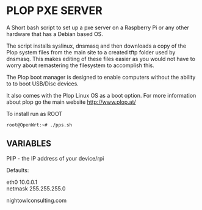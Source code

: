 # PLOP PXE SERVER

A Short bash script to set up a pxe server on a Raspberry Pi or any other 
hardware that has a Debian based OS.

The script installs syslinux, dnsmasq and then downloads a copy of the 
Plop system files from the main site to a created tftp folder used by 
dnsmasq. This makes editing of these files easier as you would not have 
to worry about remastering the filesystem to accomplish this.  

The Plop boot manager is designed to enable computers without the ability to 
to boot USB/Disc devices.

It also comes with the Plop Linux OS as a boot option. For more information
about plop go the main website http://www.plop.at/


To install run as ROOT 
```
root@OpenWrt:~# ./pps.sh
```
## VARIABLES 

PIIP - the IP address of your device/rpi

Defaults:

eth0    10.0.0.1  
netmask 255.255.255.0 



nightowlconsulting.com
